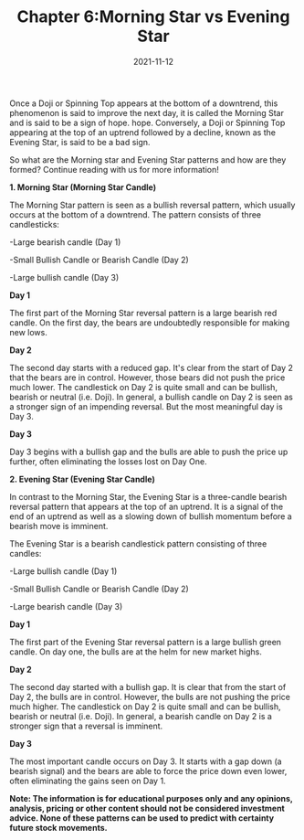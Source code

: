 ﻿---
title: Chapter 6:Morning Star vs Evening Star
date: 2021-11-12
description: I am a description of a great article
img: /images/article/Chapter_6_Morning_star_vs_evening_star/1.png
alt: Chapter 6:Morning Star vs Evening Star
tags: 
  - Hashtag 1
  - Hashtag 2
  - Hashtag 3
  - Hashtag 4
  - Hashtag 5
  - Hashtag 6
---

Once a Doji or Spinning Top appears at the bottom of a downtrend, this phenomenon is said to improve the next day, it is called the Morning Star and is said to be a sign of hope. hope. Conversely, a Doji or Spinning Top appearing at the top of an uptrend followed by a decline, known as the Evening Star, is said to be a bad sign.

So what are the Morning star and Evening Star patterns and how are they formed? Continue reading with us for more information!

**1. Morning Star (Morning Star Candle)**

The Morning Star pattern is seen as a bullish reversal pattern, which usually occurs at the bottom of a downtrend. The pattern consists of three candlesticks:

-Large bearish candle (Day 1)

-Small Bullish Candle or Bearish Candle (Day 2)

-Large bullish candle (Day 3)

**Day 1**

The first part of the Morning Star reversal pattern is a large bearish red candle. On the first day, the bears are undoubtedly responsible for making new lows.

**Day 2**

The second day starts with a reduced gap. It's clear from the start of Day 2 that the bears are in control. However, those bears did not push the price much lower. The candlestick on Day 2 is quite small and can be bullish, bearish or neutral (i.e. Doji). In general, a bullish candle on Day 2 is seen as a stronger sign of an impending reversal. But the most meaningful day is Day 3.

**Day 3**

Day 3 begins with a bullish gap and the bulls are able to push the price up further, often eliminating the losses lost on Day One.

**2. Evening Star (Evening Star Candle)**

In contrast to the Morning Star, the Evening Star is a three-candle bearish reversal pattern that appears at the top of an uptrend. It is a signal of the end of an uptrend as well as a slowing down of bullish momentum before a bearish move is imminent.

The Evening Star is a bearish candlestick pattern consisting of three candles:

-Large bullish candle (Day 1)

-Small Bullish Candle or Bearish Candle (Day 2)

-Large bearish candle (Day 3)

**Day 1**

The first part of the Evening Star reversal pattern is a large bullish green candle. On day one, the bulls are at the helm for new market highs.

**Day 2**

The second day started with a bullish gap. It is clear that from the start of Day 2, the bulls are in control. However, the bulls are not pushing the price much higher. The candlestick on Day 2 is quite small and can be bullish, bearish or neutral (i.e. Doji). In general, a bearish candle on Day 2 is a stronger sign that a reversal is imminent.

**Day 3**

The most important candle occurs on Day 3. It starts with a gap down (a bearish signal) and the bears are able to force the price down even lower, often eliminating the gains seen on Day 1.

**Note: The information is for educational purposes only and any opinions, analysis, pricing or other content should not be considered investment advice. None of these patterns can be used to predict with certainty future stock movements.**
